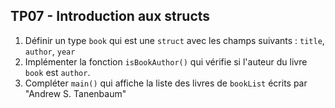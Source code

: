 ## TP07 - Introduction aux structs

1. Définir un type `book` qui est une `struct` avec les champs suivants : `title`, `author`, `year`
2. Implémenter la fonction `isBookAuthor()` qui vérifie si l'auteur du livre `book` est `author`.
3. Compléter `main()` qui affiche la liste des livres de `bookList` écrits par "Andrew S. Tanenbaum"
